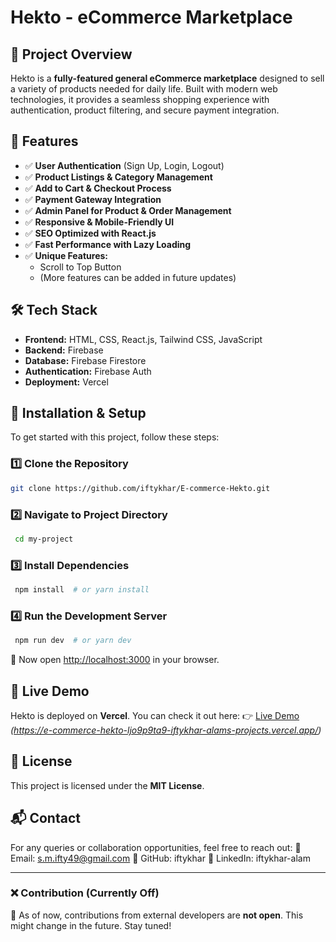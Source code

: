 # Hekto - eCommerce Marketplace

## 🚀 Project Overview
Hekto is a **fully-featured general eCommerce marketplace** designed to sell a variety of products needed for daily life. Built with modern web technologies, it provides a seamless shopping experience with authentication, product filtering, and secure payment integration.

## 📌 Features
- ✅ **User Authentication** (Sign Up, Login, Logout)
- ✅ **Product Listings & Category Management**
- ✅ **Add to Cart & Checkout Process**
- ✅ **Payment Gateway Integration**
- ✅ **Admin Panel for Product & Order Management**
- ✅ **Responsive & Mobile-Friendly UI**
- ✅ **SEO Optimized with React.js**
- ✅ **Fast Performance with Lazy Loading**
- ✅ **Unique Features:**
  - Scroll to Top Button
  - (More features can be added in future updates)

## 🛠️ Tech Stack
- **Frontend:** HTML, CSS, React.js, Tailwind CSS, JavaScript
- **Backend:** Firebase
- **Database:** Firebase Firestore
- **Authentication:** Firebase Auth
- **Deployment:** Vercel

## 🔧 Installation & Setup
To get started with this project, follow these steps:

### **1️⃣ Clone the Repository**
```sh
git clone https://github.com/iftykhar/E-commerce-Hekto.git

```

### **2️⃣ Navigate to Project Directory**
```sh
 cd my-project
```

### **3️⃣ Install Dependencies**
```sh
 npm install  # or yarn install
```

### **4️⃣ Run the Development Server**
```sh
 npm run dev  # or yarn dev
```
🚀 Now open [http://localhost:3000](http://localhost:3000) in your browser.

## 🎯 Live Demo
Hekto is deployed on **Vercel**. You can check it out here:
👉 [Live Demo](#) *(https://e-commerce-hekto-ljo9p9ta9-iftykhar-alams-projects.vercel.app/)*

## 📜 License
This project is licensed under the **MIT License**.

## 📬 Contact
For any queries or collaboration opportunities, feel free to reach out: 
📧 Email: s.m.ifty49@gmail.com
🔗 GitHub: iftykhar
🔗 LinkedIn: iftykhar-alam

---

### ❌ Contribution (Currently Off)
🔹 As of now, contributions from external developers are **not open**. This might change in the future. Stay tuned!
